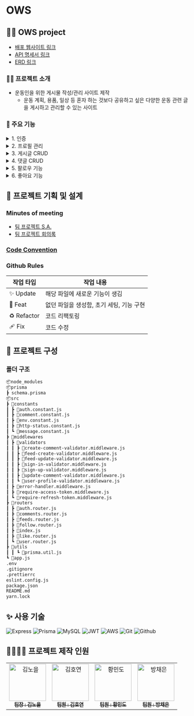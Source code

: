 # OWS

## 🏋️‍♀️ OWS project

- [배포 웹사이트 링크](http://stephenoeul.shop:3000/api/feeds)
- [API 명세서 링크](https://www.notion.so/teamsparta/17115dc94d6e4b5186b7a17f8f85fb39?v=70bd88b8f3094b91a9634e81c39cc813)
- [ERD 링크](https://drawsql.app/teams/ows-2/diagrams/newsfeed)

### 🏋️‍♂️ 프로젝트 소개

- 운동인을 위한 게시물 작성/관리 사이트 제작
  - 운동 계획, 용품, 일상 등 혼자 하는 것보다 공유하고 싶은 다양한 운동 관련 글을 게시하고 관리할 수 있는 사이트

### 📌 주요 기능

<details>
  <summary>1. 인증</summary>
  <div markdown="1">
    <ul>
      <li>회원가입 : 사용자는 인바디 정보 + 사용자 정보를 입력하여 회원가입 할 수 있습니다.</li>
      <li> 로그인 : 회원가입에 성공한 사용자는 이메일과 패스워드를 통하여 로그인 할 수 있습니다.</li>
      <li>로그아웃 : 로그인한 사용자의 리프레쉬 토큰이 삭제됩니다.</li>
      <li>토큰 재발급 : 만료된 액세스 토큰을 리프레쉬 토큰을 사용하여 재발급합니다.</li>
    </ul>
  </div>
</details>

<details>
  <summary>2. 프로필 관리</summary>
  <div markdown="2">
    <ul>
      <li>프로필 조회 : 모든 사용자는 다른 사용자의 프로필을 조회할 수 있습니다.</li>
      <li>프로필 가리기 : 사용자는 언제든 자신의 프로필 정보를 비공개 설정할 수 있습니다.</li>
      <li>프로필 수정 : 로그인한 사용자는 자신의 프로필을 수정할 수 있습니다.</li>
      <li>프로필 로그 생성 : 수정 시 사용자의 수정 로그 기록이 저장됩니다.</li>
      <li>프로필 로그 조회 : 저장된 로그 기록을 활용하여 사용자에게 날짜별 인바디 정보를 제공합니다.</li>
      <li>패스워드 수정 : 사용자는 자신의 패스워드를 수정할 수 있습니다.</li>
    </ul>
  </div>
</details>

<details>
  <summary>3. 게시글 CRUD</summary>
  <div markdown="3">
    <ul>
      <li>게시글 생성 : 로그인한 사용자는 게시글을 작성할 수 있습니다.</li>
      <li>게시글 목록 조회 : 모든 사용자는 웹사이트의 모든 글을 조회할 수 있습니다.</li>
      <li>게시글 수정 : 로그인한 사용자는 게시글을 수정할 수 있습니다.</li>
      <li>게시글 삭제 : 로그인한 사용자는 게시글을 삭제할 수 있습니다.</li>
    </ul>
  </div>
</details>

<details>
  <summary>4. 댓글 CRUD</summary>
  <div markdown="4">
    <ul>
      <li>댓글 생성 : 로그인한 사용자는 댓글을 작성할 수 있습니다.</li>
      <li>댓글 목록 조회 : 모든 사용자는 웹사이트의 모든 댓글을 조회할 수 있습니다.</li>
      <li>댓글 수정 :로그인한 사용자는 댓글을 수정할 수 있습니다.</li>
      <li>댓글 삭제 : 로그인한 사용자는 댓글을 삭제할 수 있습니다.</li>
    </ul>
  </div>
</details>

<details>
  <summary>5. 팔로우 기능</summary>
  <div markdown="5">
    <ul>
      <li>팔로우 : 로그인한 사용자는 다른 사용자를 팔로우할 수 있습니다.</li>
      <li>언팔로우 : 로그인한 사용자는 다른 사용자를 언팔로우할 수 있습니다..</li>
      <li>팔로잉, 팔로워 확인 :로그인한 사용자는 본인의 팔로잉, 팔로워를 확인할 수 있습니다.</li>
      <li>팔로잉하는 유저들의 글 보기 : 로그인한 사용자는 팔로잉하는 유저들의 글을 우선적으로 확인할 수 있습니다.</li>
    </ul>
  </div>
</details>

<details>
  <summary>6. 좋아요 기능</summary>
  <div markdown="6">
    <ul>
      <li>게시물 좋아요 : 로그인한 사용자는 게시물에 '좋아요'를 표시할 수 있습니다.</li>
      <li>게시물 좋아요 해제 : 로그인한 사용자는 게시물에 '좋아요'를 해제할 수 있습니다.</li>
      <li>댓글 좋아요 : 로그인한 사용자는 댓글에 '좋아요'를 표시할 수 있습니다.</li>
      <li>댓글 좋아요 해제 : 로그인한 사용자는 댓글에 '좋아요'를 해제할 수 있습니다.</li>
    </ul>
  </div>
</details>

## 📜 프로젝트 기획 및 설계

### Minutes of meeting

- [팀 프로젝트 S.A.](https://teamsparta.notion.site/OWS-eb3f0d04b66d41cda9bab74c22c23410)
- [팀 프로젝트 회의록](https://teamsparta.notion.site/1945327151094e7391b931d911c8615a?v=fc0347d07df74071941e0c16943cfbf8)

### [Code Convention](https://teamsparta.notion.site/Code-Convention-5a60e68b0c3149c89c870984bfd44a1f)

### Github Rules

| 작업 타입   | 작업 내용                                |
| ----------- | ---------------------------------------- |
| ✨ Update   | 해당 파일에 새로운 기능이 생김           |
| 🎉 Feat     | 없던 파일을 생성함, 초기 세팅, 기능 구현 |
| ♻️ Refactor | 코드 리팩토링                            |
| 🩹 Fix      | 코드 수정                                |

## 📂 프로젝트 구성

### 폴더 구조

```markdown
📦node_modules
📦prisma
┣ schema.prisma
📦src
┣ 📂constants
┃ ┣ 📜auth.constant.js
┃ ┣ 📜comment.constant.js
┃ ┣ 📜env.constant.js
┃ ┣ 📜http-status.constant.js
┃ ┗ 📜message.constant.js
┣ 📂middlewares
┃ ┣ 📂validators
┃ ┃ ┣ 📜create-comment-validator.middleware.js
┃ ┃ ┣ 📜feed-create-validator.middleware.js
┃ ┃ ┣ 📜feed-update-validator.middleware.js
┃ ┃ ┣ 📜sign-in-validator.middleware.js
┃ ┃ ┣ 📜sign-up-validator.middleware.js
┃ ┃ ┣ 📜update-comment-validator.middleware.js
┃ ┃ ┗ 📜user-profile-validator.middleware.js
┃ ┣ 📜error-handler.middleware.js
┃ ┣ 📜require-access-token.middleware.js
┃ ┗ 📜require-refresh-token.middleware.js
┣ 📂routers
┃ ┣ 📜auth.router.js
┃ ┣ 📜comments.router.js
┃ ┣ 📜feeds.router.js
┃ ┣ 📜follow.router.js
┃ ┣ 📜index.js
┃ ┣ 📜like.router.js
┃ ┗ 📜user.router.js
┣ 📂utils
┃ ┃ ┗ 📜prisma.util.js
┗ 📜app.js
.env
.gitignore
.prettierrc
eslint.config.js
package.json
README.md
yarn.lock
```

## ✨ 사용 기술

![Express](https://img.shields.io/badge/Express-000000?style=for-the-badge&logo=express&logoColor=white)
![Prisma](https://img.shields.io/badge/Prisma-2D3748?style=for-the-badge&logo=prisma&logoColor=white)
![MySQL](https://img.shields.io/badge/MySQL-4479A1?style=for-the-badge&logo=mysql&logoColor=white)
![JWT](https://img.shields.io/badge/JWT-000000?style=for-the-badge&logo=JSON%20web%20tokens&logoColor=white)
![AWS](https://img.shields.io/badge/AWS-2D3748?style=for-the-badge&logo=AWS&logoColor=black)
![Git](https://img.shields.io/badge/git-F05032?style=for-the-badge&logo=git&logoColor=white)
![Github](https://img.shields.io/badge/github-181717?style=for-the-badge&logo=github&logoColor=white)

## 👨‍👨‍👦‍👦 프로젝트 제작 인원

<table>
  <tbody>
    <tr>
      <td align="center"><a href="https://github.com/kne6379"><img src="https://avatars.githubusercontent.com/u/128128422?v=4" width="100px;" alt="김노을"/><br /><sub><b> 팀장 : 김노을 </b></sub></a><br /></td>
      <td align="center"><a href="https://github.com/blueclorox/"><img src="https://avatars.githubusercontent.com/u/165770132?v=4" width="100px;" alt="김호연"/><br /><sub><b> 팀원 : 김호연 </b></sub></a><br /></td>
      <td align="center"><a href="https://github.com/hwangmindo"><img src="https://avatars.githubusercontent.com/u/167045161?v=4" width="100px;" alt="황민도"/><br /><sub><b> 팀원 : 황민도 </b></sub></a><br /></td>
      <td align="center"><a href="https://github.com/xszvvfm"><img src="https://avatars.githubusercontent.com/u/161733851?v=4" width="100px;" alt="방채은"/><br /><sub><b> 팀원 : 방채은 </b></sub></a><br /></td>
    </tr>
  </tbody>
</table>
